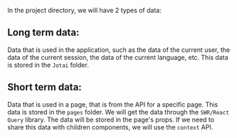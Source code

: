In the project directory, we will have 2 types of data:

## Long term data:

Data that is used in the application, such as the data of the current user, the data of the current session, the data of the current language, etc. This data is stored in the `Jotai` folder.

## Short term data:

Data that is used in a page, that is from the API for a specific page. This data is stored in the `pages` folder. We will get the data through the `SWR/React Query` library. The data will be stored in the page's props. If we need to share this data with children components, we will use the `context` API.
